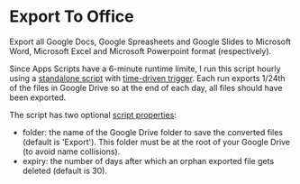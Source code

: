 # Export To Office

Export all Google Docs, Google Spreasheets and Google Slides to Microsoft Word, Microsoft Excel and Microsoft Powerpoint format (respectively).

Since Apps Scripts have a 6-minute runtime limite, I run this script hourly using a [standalone script](https://developers.google.com/apps-script/guides/standalone) with [time-driven trigger](https://developers.google.com/apps-script/guides/triggers/installable#time-driven_triggers). Each run exports 1/24th of the files in Google Drive so at the end of each day, all files should have been exported.

The script has two optional [script properties](https://developers.google.com/apps-script/guides/properties#manage_script_properties_manually):

- folder: the name of the Google Drive folder to save the converted files (default is 'Export'). This folder must be at the root of your Google Drive (to avoid name collisions).
- expiry: the number of days after which an orphan exported file gets deleted (default is 30).
